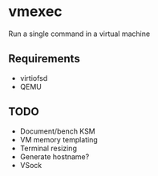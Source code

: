 # vmexec
Run a single command in a virtual machine

## Requirements

- virtiofsd
- QEMU

## TODO

- Document/bench KSM
- VM memory templating
- Terminal resizing
- Generate hostname?
- VSock
